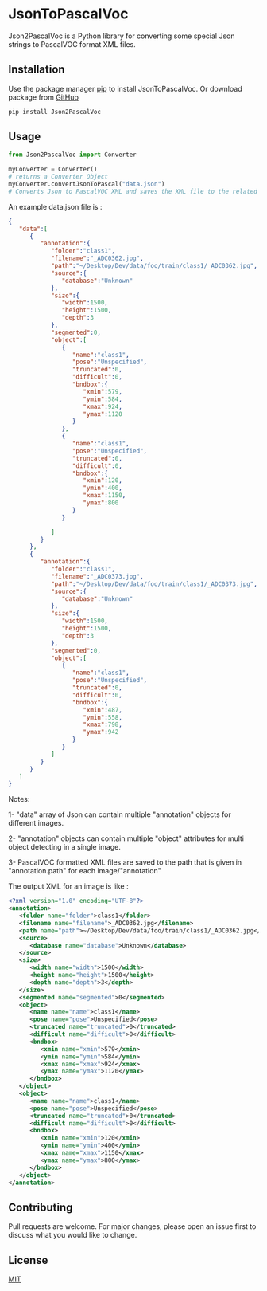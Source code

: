 # JsonToPascalVoc

Json2PascalVoc is a Python library for converting some special Json strings to PascalVOC format XML files.

## Installation

Use the package manager [pip](https://pip.pypa.io/en/stable/) to install JsonToPascalVoc.
Or download package from [GitHub](https://github.com/canerkaraguler/JsonToPascalVOC)

```bash
pip install Json2PascalVoc
```

## Usage

```python
from Json2PascalVoc import Converter

myConverter = Converter()
# returns a Converter Object
myConverter.convertJsonToPascal("data.json")
# Converts Json to PascalVOC XML and saves the XML file to the related file path

```
An example data.json file is :
```json
{
   "data":[
      {
         "annotation":{
            "folder":"class1",
            "filename":"_ADC0362.jpg",
            "path":"~/Desktop/Dev/data/foo/train/class1/_ADC0362.jpg",
            "source":{
               "database":"Unknown"
            },
            "size":{
               "width":1500,
               "height":1500,
               "depth":3
            },
            "segmented":0,
            "object":[
               {
                  "name":"class1",
                  "pose":"Unspecified",
                  "truncated":0,
                  "difficult":0,
                  "bndbox":{
                     "xmin":579,
                     "ymin":584,
                     "xmax":924,
                     "ymax":1120
                  }
               },
               {
                  "name":"class1",
                  "pose":"Unspecified",
                  "truncated":0,
                  "difficult":0,
                  "bndbox":{
                     "xmin":120,
                     "ymin":400,
                     "xmax":1150,
                     "ymax":800
                  }
               }

            ]
         }
      },
      {
         "annotation":{
            "folder":"class1",
            "filename":"_ADC0373.jpg",
            "path":"~/Desktop/Dev/data/foo/train/class1/_ADC0373.jpg",
            "source":{
               "database":"Unknown"
            },
            "size":{
               "width":1500,
               "height":1500,
               "depth":3
            },
            "segmented":0,
            "object":[
               {
                  "name":"class1",
                  "pose":"Unspecified",
                  "truncated":0,
                  "difficult":0,
                  "bndbox":{
                     "xmin":487,
                     "ymin":558,
                     "xmax":798,
                     "ymax":942
                  }
               }
            ]
         }
      }
   ]
}
```
Notes:

1- "data" array of Json can contain multiple "annotation" objects for different images. 

2- "annotation" objects can contain multiple "object" attributes for multi object detecting in a single image.

3- PascalVOC formatted XML files are saved to the path that is given in "annotation.path" for each image/"annotation"

The output XML for an image is like :
```xml
<?xml version="1.0" encoding="UTF-8"?>
<annotation>
   <folder name="folder">class1</folder>
   <filename name="filename">_ADC0362.jpg</filename>
   <path name="path">~/Desktop/Dev/data/foo/train/class1/_ADC0362.jpg</path>
   <source>
      <database name="database">Unknown</database>
   </source>
   <size>
      <width name="width">1500</width>
      <height name="height">1500</height>
      <depth name="depth">3</depth>
   </size>
   <segmented name="segmented">0</segmented>
   <object>
      <name name="name">class1</name>
      <pose name="pose">Unspecified</pose>
      <truncated name="truncated">0</truncated>
      <difficult name="difficult">0</difficult>
      <bndbox>
         <xmin name="xmin">579</xmin>
         <ymin name="ymin">584</ymin>
         <xmax name="xmax">924</xmax>
         <ymax name="ymax">1120</ymax>
      </bndbox>
   </object>
   <object>
      <name name="name">class1</name>
      <pose name="pose">Unspecified</pose>
      <truncated name="truncated">0</truncated>
      <difficult name="difficult">0</difficult>
      <bndbox>
         <xmin name="xmin">120</xmin>
         <ymin name="ymin">400</ymin>
         <xmax name="xmax">1150</xmax>
         <ymax name="ymax">800</ymax>
      </bndbox>
   </object>
</annotation>
```





## Contributing
Pull requests are welcome. For major changes, please open an issue first to discuss what you would like to change.


## License
[MIT](https://choosealicense.com/licenses/mit/)